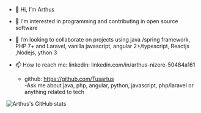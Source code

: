 - 👋 Hi, I’m Arthus
- 👀 I'm interested in programming and contributing in open source software

- 💞️ I’m looking to collaborate on  projects using  java /spring framework,
              PHP 7+ and Laravel, vanilla javascript, angular 2+/typescript, Reactjs ,Nodejs, ython 3
              
- 📫 How to reach me: linkedin: linkedin.com/in/arthus-nizere-50484a161
   - github: https://github.com/Tusartus                
    -Ask me about java, php, angular, python, javascript, php/laravel or anything related to tech
                      



<!---
Tusartus/Tusartus is a ✨ special ✨ repository because its `README.md` (this file) appears on your GitHub profile.
You can click the Preview link to take a look at your changes.
--->


![Arthus's GitHub stats](https://github-readme-stats.vercel.app/api?username=tusartus&show_icons=true&theme=radical)
